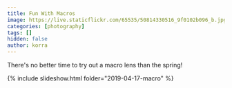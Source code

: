 ```yaml
---
title: Fun With Macros
image: https://live.staticflickr.com/65535/50814330516_9f0102b096_b.jpg
categories: [photography]
tags: []
hidden: false
author: korra
---
```


There's no better time to try out a macro lens than the spring!

{% include slideshow.html folder="2019-04-17-macro" %}


